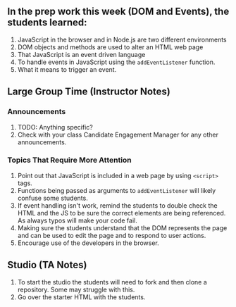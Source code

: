 ## In the prep work this week (DOM and Events), the students learned:

1. JavaScript in the browser and in Node.js are two different environments
1. DOM objects and methods are used to alter an HTML web page
1. That JavaScript is an event driven language
1. To handle events in JavaScript using the `addEventListener` function.
1. What it means to trigger an event.


## Large Group Time (Instructor Notes)

### Announcements

1. TODO: Anything specific?
1. Check with your class Candidate Engagement Manager for any other announcements.

### Topics That Require More Attention

1. Point out that JavaScript is included in a web page by using `<script>` tags.
1. Functions being passed as arguments to `addEventListener` will likely confuse some students.
1. If event handling isn't work, remind the students to double check the HTML and the JS to be sure the correct elements are being referenced. As always typos will make your code fail.
1. Making sure the students understand that the DOM represents the page and can be used to edit the page and to respond to user actions.
1. Encourage use of the developers in the browser.

## Studio (TA Notes)

1. To start the studio the students will need to fork and then clone a repository. Some may struggle with this.
1. Go over the starter HTML with the students.
